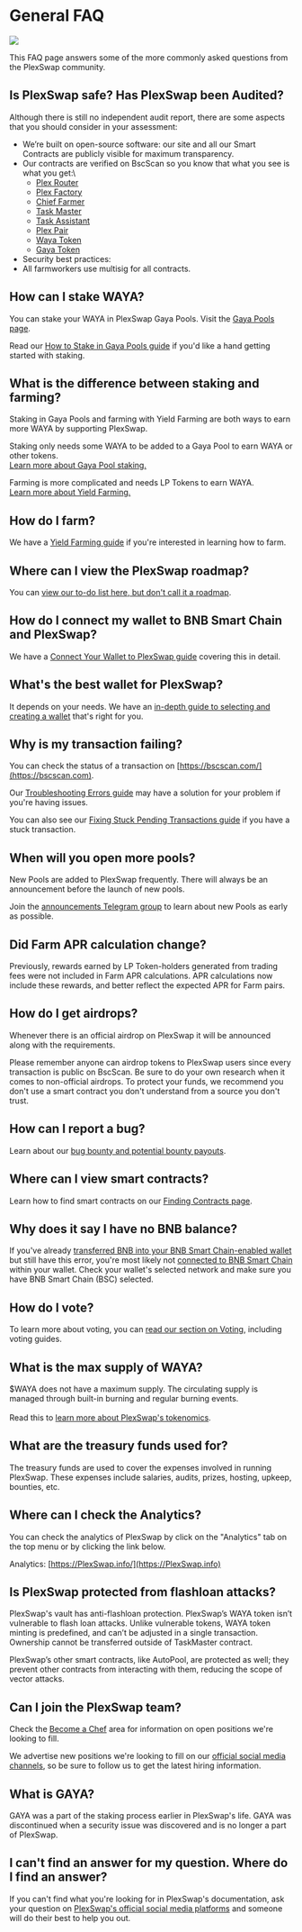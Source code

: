 # General FAQ

![](<../.gitbook/assets/general-faq-header (1).png>)

This FAQ page answers some of the more commonly asked questions from the PlexSwap community.

## Is PlexSwap safe? Has PlexSwap been Audited?


Although there is still no independent audit report, there are some aspects that you should consider in your assessment:

* We’re built on open-source software: our site and all our Smart Contracts are publicly visible for maximum transparency.
* Our contracts are verified on BscScan so you know that what you see is what you get:\\
  * [Plex Router](https://bscscan.com/address/0x4bAa3F9f24B97aa67B0A0f080bA3A9c994c6AE93#code)
  * [Plex Factory](https://bscscan.com/address/0x580B12Fcc6247E7bA7a02324Ea6Aa6604d0BEC7A#code)
  * [Chief Farmer](https://bscscan.com/address/0x4Ba4EFa9C4E44b94ea232Fd5F5f7F4A4961904e5#code)
  * [Task Master](https://bscscan.com/address/0x5a30a7CeA5B5e78C7ECb86cEA6EBA50577412B2c#code)
  * [Task Assistant](https://bscscan.com/address/0xfd5044541EFdCf6B6a83e6ecBF3f477C8cEC6433#code)
  * [Plex Pair](https://bscscan.com/address/0x539Df50cf6fc29d560413d669A5Bb78cB342029B#code)
  * [Waya Token](https://bscscan.com/address/0x0581c0dae41F19Fb4602E7ba0A803B7AE50f02E8#code)
  * [Gaya Token](https://bscscan.com/address/0x45eE7bb74220D55a09e99ce6e9a8a8Dd2ac3105D#code)
 * Security best practices:
  * All farmworkers use multisig for all contracts.

## How can I stake WAYA?

You can stake your WAYA in PlexSwap Gaya Pools. Visit the [Gaya Pools page](https://PlexSwap.finance/pools).

Read our [How to Stake in Gaya Pools guide](https://docs.PlexSwap.finance/products/gaya-pool/gaya-pool-guide) if you'd like a hand getting started with staking.

## What is the difference between staking and farming?

Staking in Gaya Pools and farming with Yield Farming are both ways to earn more WAYA by supporting PlexSwap.

Staking only needs some WAYA to be added to a Gaya Pool to earn WAYA or other tokens.\
[Learn more about Gaya Pool staking.](https://docs.PlexSwap.finance/products/gaya-pool)

Farming is more complicated and needs LP Tokens to earn WAYA.\
[Learn more about Yield Farming.](https://docs.PlexSwap.finance/products/yield-farming)

## How do I farm?

We have a [Yield Farming guide](https://docs.PlexSwap.finance/products/yield-farming/how-to-use-farms) if you're interested in learning how to farm.

## Where can I view the PlexSwap roadmap?

You can [view our to-do list here, but don't call it a roadmap](https://docs.PlexSwap.finance/roadmap).

## How do I connect my wallet to BNB Smart Chain and PlexSwap?

We have a [Connect Your Wallet to PlexSwap guide](https://docs.PlexSwap.finance/get-started/connection-guide) covering this in detail.

## What's the best wallet for PlexSwap?

It depends on your needs. We have an [in-depth guide to selecting and creating a wallet](https://docs.PlexSwap.finance/get-started/wallet-guide) that's right for you.

## Why is my transaction failing?

You can check the status of a transaction on [https://bscscan.com/](https://bscscan.com).

Our [Troubleshooting Errors guide](https://docs.PlexSwap.finance/help/troubleshooting) may have a solution for your problem if you're having issues.

You can also see our [Fixing Stuck Pending Transactions guide](https://docs.PlexSwap.finance/help/unsticking-a-transaction-stuck-as-pending-with-metamask) if you have a stuck transaction.

## When will you open more pools?

New Pools are added to PlexSwap frequently. There will always be an announcement before the launch of new pools.

Join the [announcements Telegram group](https://t.me/PlexSwapAnn) to learn about new Pools as early as possible.

## Did Farm APR calculation change?

Previously, rewards earned by LP Token-holders generated from trading fees were not included in Farm APR calculations. APR calculations now include these rewards, and better reflect the expected APR for Farm pairs.

## How do I get airdrops?

Whenever there is an official airdrop on PlexSwap it will be announced along with the requirements.

Please remember anyone can airdrop tokens to PlexSwap users since every transaction is public on BscScan. Be sure to do your own research when it comes to non-official airdrops. To protect your funds, we recommend you don't use a smart contract you don't understand from a source you don't trust.

## How can I report a bug?

Learn about our [bug bounty and potential bounty payouts](https://docs.PlexSwap.finance/code/bug-bounty).

## Where can I view smart contracts?

Learn how to find smart contracts on our [Finding Contracts page](https://docs.PlexSwap.finance/code/smart-contracts).

## Why does it say I have no BNB balance?

If you've already [transferred BNB into your BNB Smart Chain-enabled wallet](https://docs.PlexSwap.finance/get-started/bep20-guide) but still have this error, you're most likely not [connected to BNB Smart Chain](https://docs.PlexSwap.finance/get-started/connection-guide) within your wallet. Check your wallet's selected network and make sure you have BNB Smart Chain (BSC) selected.

## How do I vote?

To learn more about voting, you can [read our section on Voting](https://docs.PlexSwap.finance/products/voting), including voting guides.

## What is the max supply of WAYA?

$WAYA does not have a maximum supply. The circulating supply is managed through built-in burning and regular burning events.\
\
Read this to [learn more about PlexSwap's tokenomics](https://docs.PlexSwap.finance/tokenomics/waya).

## What are the treasury funds used for?

The treasury funds are used to cover the expenses involved in running PlexSwap. These expenses include salaries, audits, prizes, hosting, upkeep, bounties, etc.

## Where can I check the Analytics?

You can check the analytics of PlexSwap by click on the "Analytics" tab on the top menu or by clicking the link below.

Analytics: [https://PlexSwap.info/](https://PlexSwap.info)

## Is PlexSwap protected from flashloan attacks?

PlexSwap's vault has anti-flashloan protection. PlexSwap’s WAYA token isn’t vulnerable to flash loan attacks. Unlike vulnerable tokens, WAYA token minting is predefined, and can’t be adjusted in a single transaction. Ownership cannot be transferred outside of TaskMaster contract.

PlexSwap’s other smart contracts, like AutoPool, are protected as well; they prevent other contracts from interacting with them, reducing the scope of vector attacks.

## Can I join the PlexSwap team?

Check the [Become a Chef](https://docs.PlexSwap.finance/hiring/become-a-chef) area for information on open positions we're looking to fill.

We advertise new positions we're looking to fill on our [official social media channels](https://docs.PlexSwap.finance/contact-us/telegram), so be sure to follow us to get the latest hiring information.

## What is GAYA?

GAYA was a part of the staking process earlier in PlexSwap's life. GAYA was discontinued when a security issue was discovered and is no longer a part of PlexSwap.

## I can't find an answer for my question. Where do I find an answer?

If you can't find what you're looking for in PlexSwap's documentation, ask your question on [PlexSwap's official social media platforms](https://docs.PlexSwap.finance/contact-us/telegram) and someone will do their best to help you out.
